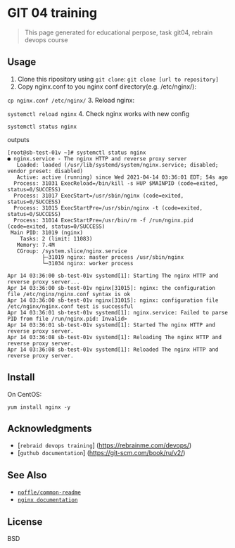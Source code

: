 # GIT 04 training

> This page generated for educational perpose, task git04, rebrain devops course


## Usage
1. Clone this ripository using `git clone`:
```git clone [url to repository]```
2. Copy nginx.conf to you nginx conf directory(e.g. /etc/nginx/):

`cp nginx.conf /etc/nginx/`
3. Reload nginx:

`systemctl reload nginx`
4. Check nginx works with new config

`systemctl status nginx`

outputs

```
[root@sb-test-01v ~]# systemctl status nginx
● nginx.service - The nginx HTTP and reverse proxy server
   Loaded: loaded (/usr/lib/systemd/system/nginx.service; disabled; vendor preset: disabled)
   Active: active (running) since Wed 2021-04-14 03:36:01 EDT; 54s ago
  Process: 31031 ExecReload=/bin/kill -s HUP $MAINPID (code=exited, status=0/SUCCESS)
  Process: 31017 ExecStart=/usr/sbin/nginx (code=exited, status=0/SUCCESS)
  Process: 31015 ExecStartPre=/usr/sbin/nginx -t (code=exited, status=0/SUCCESS)
  Process: 31014 ExecStartPre=/usr/bin/rm -f /run/nginx.pid (code=exited, status=0/SUCCESS)
 Main PID: 31019 (nginx)
    Tasks: 2 (limit: 11083)
   Memory: 7.4M
   CGroup: /system.slice/nginx.service
           ├─31019 nginx: master process /usr/sbin/nginx
           └─31034 nginx: worker process

Apr 14 03:36:00 sb-test-01v systemd[1]: Starting The nginx HTTP and reverse proxy server...
Apr 14 03:36:00 sb-test-01v nginx[31015]: nginx: the configuration file /etc/nginx/nginx.conf syntax is ok
Apr 14 03:36:00 sb-test-01v nginx[31015]: nginx: configuration file /etc/nginx/nginx.conf test is successful
Apr 14 03:36:01 sb-test-01v systemd[1]: nginx.service: Failed to parse PID from file /run/nginx.pid: Invalid>
Apr 14 03:36:01 sb-test-01v systemd[1]: Started The nginx HTTP and reverse proxy server.
Apr 14 03:36:08 sb-test-01v systemd[1]: Reloading The nginx HTTP and reverse proxy server.
Apr 14 03:36:08 sb-test-01v systemd[1]: Reloaded The nginx HTTP and reverse proxy server.

```

## Install

On CentOS:

```
yum install nginx -y
```

## Acknowledgments

- [`rebraid devops training`] (https://rebrainme.com/devops/)
- [`guthub documentation`] (https://git-scm.com/book/ru/v2/)

## See Also

- [`noffle/common-readme`](https://github.com/noffle/common-readme)
- [`nginx documentation`](https://nginx.org/ru/docs/)

## License

BSD

